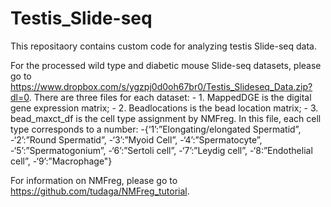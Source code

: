 # Testis_Slide-seq

This repositaory contains custom code for analyzing testis Slide-seq data.

For the processed wild type and diabetic mouse Slide-seq datasets, please go to https://www.dropbox.com/s/ygzpj0d0oh67br0/Testis_Slideseq_Data.zip?dl=0.
   There are three files for each dataset:
    - 1. MappedDGE is the digital gene expression matrix;
    - 2. Beadlocations is the bead location matrix;
    - 3. bead_maxct_df is the cell type assignment by NMFreg.
        In this file, each cell type corresponds to a number:
          -{‘1’:”Elongating/elongated Spermatid”, 
           -‘2’:”Round Spermatid”,
           -‘3’:”Myoid Cell”,
           -‘4’:”Spermatocyte”, 
           -‘5’:”Spermatogonium”,
           -‘6’:”Sertoli cell”, 
           -‘7’:”Leydig cell”, 
           -‘8:”Endothelial cell”, 
           -‘9’:”Macrophage"}

For information on NMFreg, please go to https://github.com/tudaga/NMFreg_tutorial.
